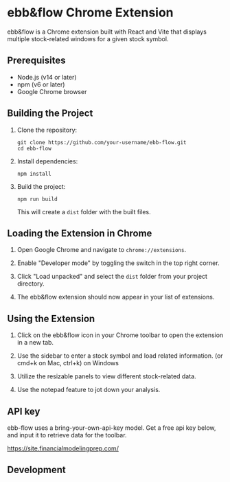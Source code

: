 # ebb&flow Chrome Extension

ebb&flow is a Chrome extension built with React and Vite that displays multiple stock-related windows for a given stock symbol.

## Prerequisites

- Node.js (v14 or later)
- npm (v6 or later)
- Google Chrome browser

## Building the Project

1. Clone the repository:
   ```
   git clone https://github.com/your-username/ebb-flow.git
   cd ebb-flow
   ```

2. Install dependencies:
   ```
   npm install
   ```

3. Build the project:
   ```
   npm run build
   ```

   This will create a `dist` folder with the built files.

## Loading the Extension in Chrome

1. Open Google Chrome and navigate to `chrome://extensions`.

2. Enable "Developer mode" by toggling the switch in the top right corner.

3. Click "Load unpacked" and select the `dist` folder from your project directory.

4. The ebb&flow extension should now appear in your list of extensions.

## Using the Extension

1. Click on the ebb&flow icon in your Chrome toolbar to open the extension in a new tab.

2. Use the sidebar to enter a stock symbol and load related information. (or cmd+k on Mac, ctrl+k) on Windows

3. Utilize the resizable panels to view different stock-related data.

4. Use the notepad feature to jot down your analysis.

## API key
ebb-flow uses a bring-your-own-api-key model. Get a free api key below, and input it to retrieve data for the toolbar.

https://site.financialmodelingprep.com/


## Development

